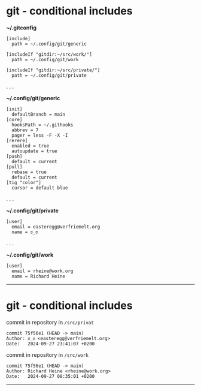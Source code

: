# git - conditional includes

**~/.gitconfig**
```shell
[include]
  path = ~/.config/git/generic

[includeIf "gitdir:~/src/work/"]
  path = ~/.config/git/work

[includeIf "gitdir:~/src/private/"]
  path = ~/.config/git/private
```

. . . 

**~/.config/git/generic**
```
[init]
  defaultBranch = main
[core]
  hooksPath = ~/.githooks
  abbrev = 7
  pager = less -F -X -I
[rerere]
  enabled = true
  autoupdate = true
[push]
  default = current
[pull]
  rebase = true
  default = current
[tig "color"]
  cursor = default blue
```

. . .

**~/.config/git/private**
```
[user]
  email = easteregg@verfriemelt.org
  name = ಠ_ಠ
```

. . .

**~/.config/git/work**
```
[user]
  email = rheine@work.org
  name = Richard Heine
```

---

# git - conditional includes


commit in repository in `/src/privat`
```
commit 75f56e1 (HEAD -> main)
Author: ಠ_ಠ <easteregg@verfriemelt.org>
Date:   2024-09-27 23:41:07 +0200
```

commit in repository in `/src/work`
```
commit 75f56e1 (HEAD -> main)
Author: Richard Heine <rheine@work.org>
Date:   2024-09-27 08:35:01 +0200
```


---

